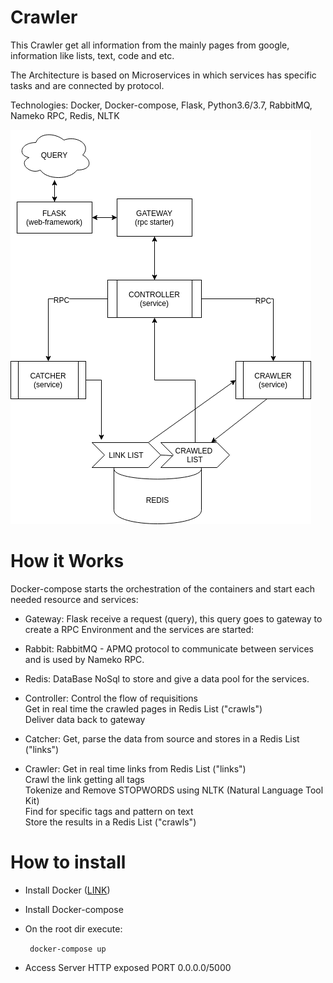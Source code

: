 # Crawler

This Crawler get all information from the mainly pages from google, information like lists, text, code and etc.

The Architecture is based on Microservices in which services has specific tasks and are connected by protocol.

Technologies: Docker, Docker-compose, Flask, Python3.6/3.7, RabbitMQ, Nameko RPC, Redis, NLTK

![](../images/diagram_crawler.png)

# How it Works

Docker-compose starts the orchestration of the containers and start each needed resource and services:

 - Gateway:
Flask receive a request (query), this query goes to gateway to create a RPC Environment and the services are started:

- Rabbit:
RabbitMQ - APMQ protocol to communicate between services and is used by Nameko RPC.

- Redis:
DataBase NoSql to store and give a data pool for the services.

- Controller:
Control the flow of requisitions  
Get in real time the crawled pages in Redis List ("crawls")  
Deliver data back to gateway

- Catcher:
Get, parse the data from source and stores in a Redis List ("links")

- Crawler:
Get in real time links from Redis List ("links")  
Crawl the link getting all tags  
Tokenize and Remove STOPWORDS using NLTK (Natural Language Tool Kit)  
Find for specific tags and pattern on text  
Store the results in a Redis List ("crawls")

# How to install

- Install Docker ([LINK](https://docs.docker.com/install/))
- Install Docker-compose
- On the root dir execute:

    <code> docker-compose up </code>

- Access Server HTTP exposed PORT 0.0.0.0/5000
